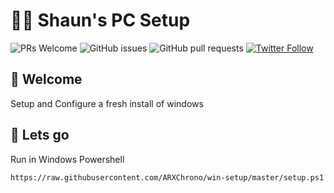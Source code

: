 # 👨‍💻 Shaun's PC Setup

![PRs Welcome](https://img.shields.io/badge/PRs-welcome-brightgreen.svg) ![GitHub issues](https://img.shields.io/github/issues-raw/arxchrono/win-setup.svg) ![GitHub pull requests](https://img.shields.io/github/issues-pr/arxchrono/win-setup.svg) [![Twitter Follow](https://img.shields.io/twitter/follow/devshaun.svg?style=social)](https://twitter.com/devshaun)


## 👋 Welcome

Setup and Configure a fresh install of windows

## 🚀 Lets go

Run in Windows Powershell

```
https://raw.githubusercontent.com/ARXChrono/win-setup/master/setup.ps1
```